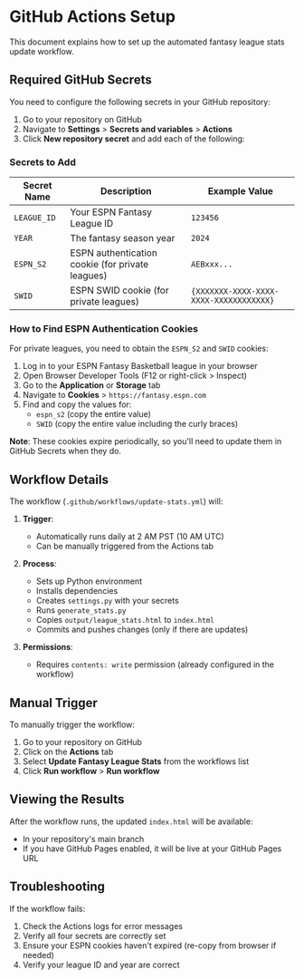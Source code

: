 # GitHub Actions Setup

This document explains how to set up the automated fantasy league stats update workflow.

## Required GitHub Secrets

You need to configure the following secrets in your GitHub repository:

1. Go to your repository on GitHub
2. Navigate to **Settings** > **Secrets and variables** > **Actions**
3. Click **New repository secret** and add each of the following:

### Secrets to Add

| Secret Name | Description | Example Value |
|-------------|-------------|---------------|
| `LEAGUE_ID` | Your ESPN Fantasy League ID | `123456` |
| `YEAR` | The fantasy season year | `2024` |
| `ESPN_S2` | ESPN authentication cookie (for private leagues) | `AEBxxx...` |
| `SWID` | ESPN SWID cookie (for private leagues) | `{XXXXXXX-XXXX-XXXX-XXXX-XXXXXXXXXXXX}` |

### How to Find ESPN Authentication Cookies

For private leagues, you need to obtain the `ESPN_S2` and `SWID` cookies:

1. Log in to your ESPN Fantasy Basketball league in your browser
2. Open Browser Developer Tools (F12 or right-click > Inspect)
3. Go to the **Application** or **Storage** tab
4. Navigate to **Cookies** > `https://fantasy.espn.com`
5. Find and copy the values for:
   - `espn_s2` (copy the entire value)
   - `SWID` (copy the entire value including the curly braces)

**Note**: These cookies expire periodically, so you'll need to update them in GitHub Secrets when they do.

## Workflow Details

The workflow (`.github/workflows/update-stats.yml`) will:

1. **Trigger**:
   - Automatically runs daily at 2 AM PST (10 AM UTC)
   - Can be manually triggered from the Actions tab

2. **Process**:
   - Sets up Python environment
   - Installs dependencies
   - Creates `settings.py` with your secrets
   - Runs `generate_stats.py`
   - Copies `output/league_stats.html` to `index.html`
   - Commits and pushes changes (only if there are updates)

3. **Permissions**:
   - Requires `contents: write` permission (already configured in the workflow)

## Manual Trigger

To manually trigger the workflow:

1. Go to your repository on GitHub
2. Click on the **Actions** tab
3. Select **Update Fantasy League Stats** from the workflows list
4. Click **Run workflow** > **Run workflow**

## Viewing the Results

After the workflow runs, the updated `index.html` will be available:
- In your repository's main branch
- If you have GitHub Pages enabled, it will be live at your GitHub Pages URL

## Troubleshooting

If the workflow fails:

1. Check the Actions logs for error messages
2. Verify all four secrets are correctly set
3. Ensure your ESPN cookies haven't expired (re-copy from browser if needed)
4. Verify your league ID and year are correct
